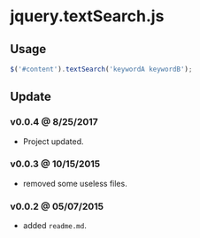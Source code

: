 # jquery.textSearch.js

## Usage

```javascript
$('#content').textSearch('keywordA keywordB');
```

## Update

### v0.0.4 @ 8/25/2017

- Project updated.

### v0.0.3 @ 10/15/2015

- removed some useless files.

### v0.0.2 @ 05/07/2015

- added `readme.md`.
